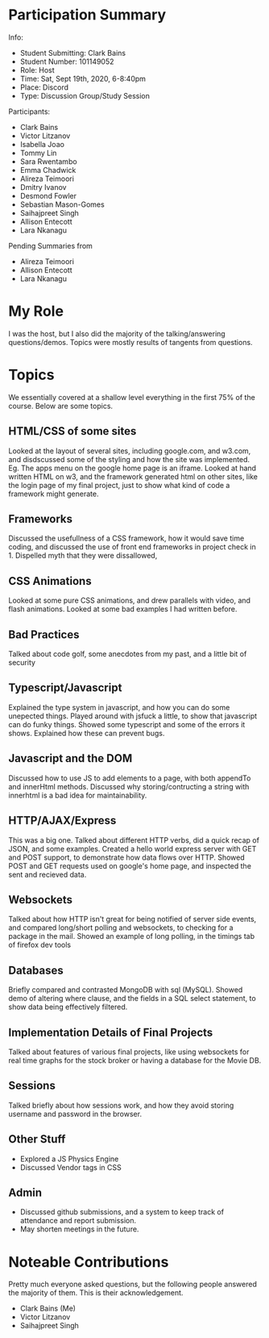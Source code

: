 # Participation Summary
Info:
- Student Submitting: Clark Bains
- Student Number: 101149052
- Role: Host
- Time: Sat, Sept 19th, 2020, 6-8:40pm
- Place: Discord
- Type: Discussion Group/Study Session

Participants:
- Clark Bains
- Victor Litzanov
- Isabella Joao
- Tommy Lin
- Sara Rwentambo
- Emma Chadwick
- Alireza Teimoori
- Dmitry Ivanov
- Desmond Fowler
- Sebastian Mason-Gomes
- Saihajpreet Singh
- Allison Entecott
- Lara Nkanagu

Pending Summaries from
- Alireza Teimoori
- Allison Entecott
- Lara Nkanagu
# My Role
I was the host, but I also did the majority of the talking/answering questions/demos. Topics were mostly results of tangents from questions. 
# Topics
We essentially covered at a shallow level everything in the first 75% of the course. Below are some topics.
## HTML/CSS of some sites
Looked at the layout of several sites, including google.com, and w3.com, and disdscussed some of the styling and how the site was implemented. Eg. The apps menu on the google home page is an iframe. Looked at hand written HTML on w3, and the framework generated html on other sites, like the login page of my final project, just to show what kind of code a framework might generate. 
## Frameworks
Discussed the usefullness of a CSS framework, how it would save time coding, and discussed the use of front end frameworks in project check in 1. Dispelled myth that they were dissallowed,
## CSS Animations
Looked at some pure CSS animations, and drew parallels with video, and flash animations. Looked at some bad examples I had written before. 
## Bad Practices
Talked about code golf, some anecdotes from my past, and a little bit of security
## Typescript/Javascript
Explained the type system in javascript, and how you can do some unepected things. Played around with jsfuck a little, to show that javascript can do funky things. Showed some typescript and some of the errors it shows. Explained how these can prevent bugs.
## Javascript and the DOM
Discussed how to use JS to add elements to a page, with both appendTo and innerHtml methods. Discussed why storing/contructing a string with innerhtml is a bad idea for maintainability.
## HTTP/AJAX/Express
This was a big one. Talked about different HTTP verbs, did a quick recap of JSON, and some examples. Created a hello world express server with GET and POST support, to demonstrate how data flows over HTTP. Showed POST and GET requests used on google's home page, and inspected the sent and recieved data.
## Websockets
Talked about how HTTP isn't great for being notified of server side events, and compared long/short polling and websockets, to checking for a package in the mail. Showed an example of long polling, in the timings tab of firefox dev tools
## Databases
Briefly compared and contrasted MongoDB with sql (MySQL). Showed demo of altering where clause, and the fields in a SQL select statement, to show data being effectively filtered.
## Implementation Details of Final Projects
Talked about features of various final projects, like using websockets for real time graphs for the stock broker or having a database for the Movie DB.
## Sessions
Talked briefly about how sessions work, and how they avoid storing username and password in the browser.
## Other Stuff
 - Explored a JS Physics Engine
 - Discussed Vendor tags in CSS
## Admin
 - Discussed github submissions, and a system to keep track of attendance and report submission.
 - May shorten meetings in the future.

# Noteable Contributions
Pretty much everyone asked questions, but the following people answered the majority of them. This is their acknowledgement. 
- Clark Bains (Me)
- Victor Litzanov
- Saihajpreet Singh